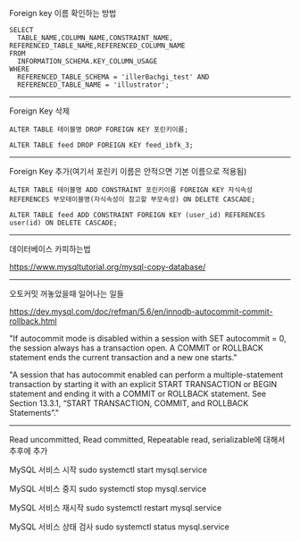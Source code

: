 Foreign key 이름 확인하는 방법

```
SELECT 
  TABLE_NAME,COLUMN_NAME,CONSTRAINT_NAME, REFERENCED_TABLE_NAME,REFERENCED_COLUMN_NAME
FROM
  INFORMATION_SCHEMA.KEY_COLUMN_USAGE
WHERE
  REFERENCED_TABLE_SCHEMA = 'illerBachgi_test' AND
  REFERENCED_TABLE_NAME = 'illustrator';
```

---------------------


Foreign Key 삭제

```
ALTER TABLE 테이블명 DROP FOREIGN KEY 포린키이름;

ALTER TABLE feed DROP FOREIGN KEY feed_ibfk_3;
```

-------------------

Foreign Key 추가(여기서 포린키 이름은 안적으면 기본 이름으로 적용됨)

```
ALTER TABLE 테이블명 ADD CONSTRAINT 포린키이름 FOREIGN KEY 자식속성 REFERENCES 부모테이블명(자식속성이 참고할 부모속성) ON DELETE CASCADE;

ALTER TABLE feed ADD CONSTRAINT FOREIGN KEY (user_id) REFERENCES user(id) ON DELETE CASCADE;
```

--------------------

데이터베이스 카피하는법

https://www.mysqltutorial.org/mysql-copy-database/

-----------------------------

오토커밋 꺼놓았을때 일어나는 일들

https://dev.mysql.com/doc/refman/5.6/en/innodb-autocommit-commit-rollback.html

"If autocommit mode is disabled within a session with SET autocommit = 0, the session always has a transaction open.
A COMMIT or ROLLBACK statement ends the current transaction and a new one starts."

"A session that has autocommit enabled can perform a multiple-statement transaction by starting it with
an explicit START TRANSACTION or BEGIN statement and ending it with a COMMIT or ROLLBACK statement. See Section 13.3.1, “START TRANSACTION, COMMIT, and ROLLBACK Statements”."

---------------------------

Read uncommitted, Read committed, Repeatable read, serializable에 대해서 추후에 추가 


MySQL 서비스 시작
sudo systemctl start mysql.service

MySQL 서비스 중지
sudo systemctl stop mysql.service

MySQL 서비스 재시작
sudo systemctl restart mysql.service

MySQL 서비스 상태 검사
sudo systemctl status mysql.service

